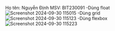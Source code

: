 Họ tên: Nguyễn Định 
MSV: BIT230091
-Dùng float
![Screenshot 2024-09-30 115015](https://github.com/user-attachments/assets/be1ea32e-c720-4bd6-bf64-48497117936c)
-Dùng grid
![Screenshot 2024-09-30 115123](https://github.com/user-attachments/assets/4ece6d88-bcb5-4b34-bbd3-41fe4290855e)
-Dùng flexbox
![Screenshot 2024-09-30 115223](https://github.com/user-attachments/assets/8a52210a-a8bd-401d-a836-fb6c016fd325)
